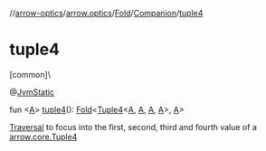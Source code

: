 //[arrow-optics](../../../../index.md)/[arrow.optics](../../index.md)/[Fold](../index.md)/[Companion](index.md)/[tuple4](tuple4.md)

# tuple4

[common]\

@[JvmStatic](https://kotlinlang.org/api/latest/jvm/stdlib/kotlin.jvm/-jvm-static/index.html)

fun &lt;[A](tuple4.md)&gt; [tuple4](tuple4.md)(): [Fold](../index.md)&lt;[Tuple4](../../../../../arrow-core/arrow-core/arrow.core/-tuple4/index.md)&lt;[A](tuple4.md), [A](tuple4.md), [A](tuple4.md), [A](tuple4.md)&gt;, [A](tuple4.md)&gt;

[Traversal](../../index.md#153853783%2FClasslikes%2F-617900156) to focus into the first, second, third and fourth value of a [arrow.core.Tuple4](../../../../../arrow-core/arrow-core/arrow.core/-tuple4/index.md)
